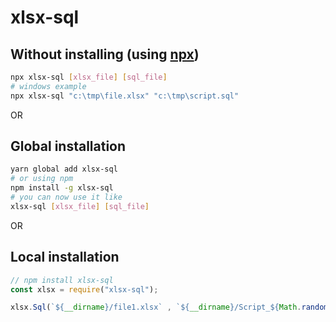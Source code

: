 # xlsx-sql


## Without installing (using [npx](https://github.com/npm/npx))
```bash
npx xlsx-sql [xlsx_file] [sql_file]
# windows example
npx xlsx-sql "c:\tmp\file.xlsx" "c:\tmp\script.sql"
```

OR

## Global installation
```bash
yarn global add xlsx-sql
# or using npm
npm install -g xlsx-sql
# you can now use it like
xlsx-sql [xlsx_file] [sql_file]
```

OR

## Local installation
```js
// npm install xlsx-sql
const xlsx = require("xlsx-sql");

xlsx.Sql(`${__dirname}/file1.xlsx` , `${__dirname}/Script_${Math.random()}.sql`);
```